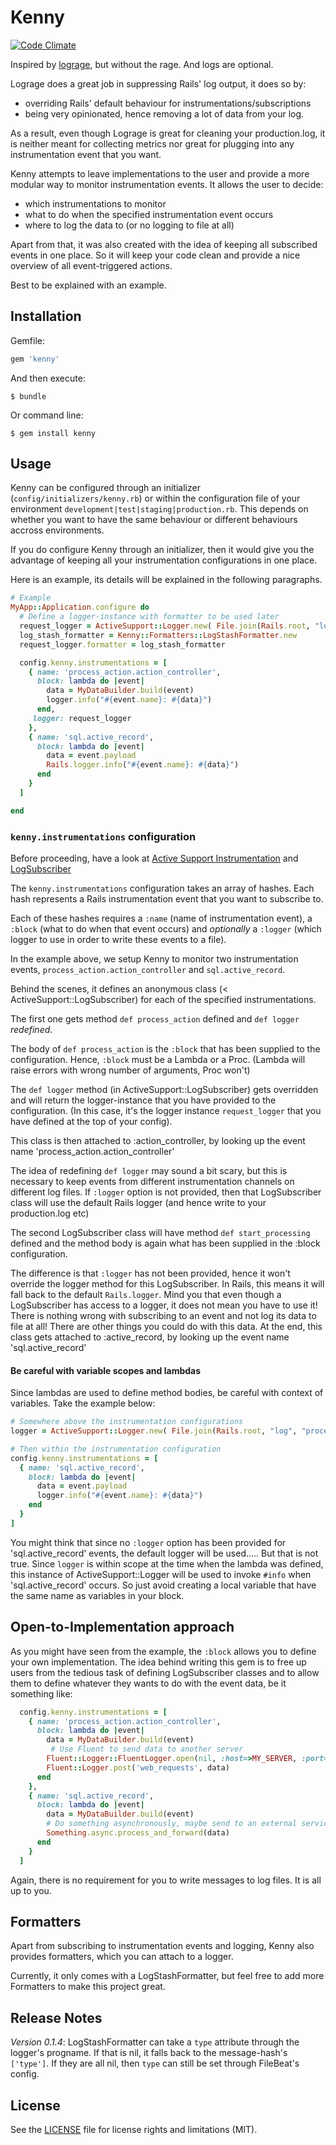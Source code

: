 # Kenny

[![Code Climate](https://codeclimate.com/github/fromAtoB/kenny/badges/gpa.svg)](https://codeclimate.com/github/fromAtoB/kenny)

Inspired by [lograge](https://github.com/roidrage/lograge), but without the rage. And logs are optional.

Lograge does a great job in suppressing Rails' log output, it does so by:
- overriding Rails' default behaviour for instrumentations/subscriptions
- being very opinionated, hence removing a lot of data from your log.

As a result, even though Lograge is great for cleaning your production.log, it is neither meant for collecting metrics nor great for plugging into any instrumentation event that you want.

Kenny attempts to leave implementations to the user and provide a more modular way to monitor instrumentation events.
It allows the user to decide:
- which instrumentations to monitor
- what to do when the specified instrumentation event occurs
- where to log the data to (or no logging to file at all)

Apart from that, it was also created with the idea of keeping all subscribed events in one place. So it will keep your code clean and provide a nice overview of all event-triggered actions.

Best to be explained with an example.

## Installation

Gemfile:

```ruby
gem 'kenny'
```

And then execute:

    $ bundle

Or command line:

    $ gem install kenny

## Usage
  Kenny can be configured through an initializer (`config/initializers/kenny.rb`) or within the configuration file of your environment `development|test|staging|production.rb`.
  This depends on whether you want to have the same behaviour or different behaviours accross environments.

  If you do configure Kenny through an initializer, then it would give you the advantage of keeping all your instrumentation configurations in one place.

  Here is an example, its details will be explained in the following paragraphs.

  ```ruby
  # Example
  MyApp::Application.configure do
    # Define a logger-instance with formatter to be used later
    request_logger = ActiveSupport::Logger.new( File.join(Rails.root, "log", "process_action.log") )
    log_stash_formatter = Kenny::Formatters::LogStashFormatter.new
    request_logger.formatter = log_stash_formatter

    config.kenny.instrumentations = [
      { name: 'process_action.action_controller',
        block: lambda do |event|
          data = MyDataBuilder.build(event)
          logger.info("#{event.name}: #{data}")
        end,
       logger: request_logger
      },
      { name: 'sql.active_record',
        block: lambda do |event|
          data = event.payload
          Rails.logger.info("#{event.name}: #{data}")
        end
      }
    ]

  end

  ```


### `kenny.instrumentations` configuration
  Before proceeding, have a look at [Active Support Instrumentation](http://edgeguides.rubyonrails.org/active_support_instrumentation.html) and [LogSubscriber](http://api.rubyonrails.org/classes/ActiveSupport/LogSubscriber.html)

  The `kenny.instrumentations` configuration takes an array of hashes. Each hash represents a Rails instrumentation event that you want to subscribe to.

  Each of these hashes requires a `:name` (name of instrumentation event), a `:block` (what to do when that event occurs) and *optionally* a `:logger` (which logger to use in order to write these events to a file).

  In the example above, we setup Kenny to monitor two instrumentation events, `process_action.action_controller` and `sql.active_record`.

  Behind the scenes, it defines an anonymous class (< ActiveSupport::LogSubscriber) for each of the specified instrumentations.

  The first one gets method `def process_action` defined and `def logger` *redefined*.

  The body of `def process_action` is the `:block` that has been supplied to the configuration.
  Hence, `:block` must be a Lambda or a Proc.
  (Lambda will raise errors with wrong number of arguments, Proc won't)

  The `def logger` method (in ActiveSupport::LogSubscriber) gets overridden and will return the logger-instance that you have provided to the configuration. (In this case, it's the logger instance `request_logger` that you have defined at the top of your config).

  This class is then attached to :action_controller, by looking up the event name 'process_action.action_controller'

  The idea of redefining `def logger` may sound a bit scary, but this is necessary to keep events from
  different instrumentation channels on different log files. If `:logger` option is not provided, then that LogSubscriber class will use the default Rails logger (and hence write to your production.log etc)

  The second LogSubscriber class will have method `def start_processing` defined and the method body is again what has been supplied in the :block configuration.

  The difference is that `:logger` has not been provided, hence it won't override the logger method for this LogSubscriber. In Rails, this means it will fall back to the default `Rails.logger`.
  Mind you that even though a LogSubscriber has access to a logger, it does not mean you have to use it! There is nothing wrong with subscribing to an event and not log its data to file at all! There are other things you could do with this data.
  At the end, this class gets attached to :active_record, by looking up the event name 'sql.active_record'

#### Be careful with variable scopes and lambdas
  Since lambdas are used to define method bodies, be careful with context of variables.
  Take the example below:

  ``` Ruby
  # Somewhere above the instrumentation configurations
  logger = ActiveSupport::Logger.new( File.join(Rails.root, "log", "process_action.log") )

  # Then within the instrumentation configuration
  config.kenny.instrumentations = [
    { name: 'sql.active_record',
      block: lambda do |event|
        data = event.payload
        logger.info("#{event.name}: #{data}")
      end
    }
  ]
  ```

  You might think that since no `:logger` option has been provided for 'sql.active_record' events, the default logger will be used..... But that is not true.
  Since `logger` is within scope at the time when the lambda was defined, this instance of ActiveSupport::Logger will be used to invoke `#info` when 'sql.active_record' occurs. So just avoid creating a local variable that have the same name as variables in your block.

## Open-to-Implementation approach
  As you might have seen from the example, the `:block` allows you to define your own implementation.
  The idea behind writing this gem is to free up users from the tedious task of defining LogSubscriber classes and to allow them to define whatever they wants to do with the event data, be it something like:

  ```Ruby
    config.kenny.instrumentations = [
      { name: 'process_action.action_controller',
        block: lambda do |event|
          data = MyDataBuilder.build(event)
           # Use Fluent to send data to another server
          Fluent::Logger::FluentLogger.open(nil, :host=>MY_SERVER, :port=>24224)
          Fluent::Logger.post('web_requests', data)
        end
      },
      { name: 'sql.active_record',
        block: lambda do |event|
          data = MyDataBuilder.build(event)
          # Do something asynchronously, maybe send to an external service
          Something.async.process_and_forward(data)
        end
      }
    ]
  ```

  Again, there is no requirement for you to write messages to log files. It is all up to you.

## Formatters
  Apart from subscribing to instrumentation events and logging, Kenny also provides formatters, which you can attach to a logger.

  Currently, it only comes with a LogStashFormatter, but feel free to add more Formatters to make this project great.

## Release Notes
  *Version 0.1.4*: LogStashFormatter can take a `type` attribute through the logger's progname. If that is nil, it falls back to the message-hash's `['type']`. If they are all nil, then `type` can still be set through FileBeat's config.

## License

See the [LICENSE](LICENSE) file for license rights and limitations (MIT).
